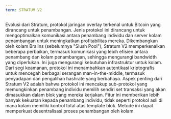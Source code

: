 ```yaml
---
term: STRATUM V2
---
```


Evolusi dari Stratum, protokol jaringan overlay terkenal untuk Bitcoin yang dirancang untuk penambangan. Jenis protokol ini dirancang untuk mengoptimalkan komunikasi antara penambang individu dan server kolam penambangan untuk meningkatkan profitabilitas mereka. Dikembangkan oleh kolam Braiins (sebelumnya "Slush Pool"), Stratum V2 memperkenalkan beberapa perbaikan, termasuk komunikasi yang lebih efisien antara penambang dan kolam penambangan, sehingga mengurangi bandwidth yang diperlukan. Ini juga mengurangi kebutuhan infrastruktur untuk kolam. Dari segi keamanan, protokol ini menambahkan autentikasi kriptografis untuk mencegah berbagai serangan man-in-the-middle, termasuk penyadapan dan pengalihan hashrate yang berbahaya. Aspek penting dari Stratum V2 adalah bahwa protokol ini mencakup sub-protokol yang memungkinkan penambang individu memilih sendiri set transaksi yang akan dimasukkan dalam blok yang mereka kerjakan. Fitur ini memberikan lebih banyak kekuatan kepada penambang individu, tidak seperti protokol asli di mana kolam memiliki kontrol total atas template blok. Metode ini dapat memperkuat desentralisasi proses penambangan oleh kolam.